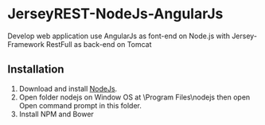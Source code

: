# JerseyREST-NodeJs-AngularJs
Develop web application use AngularJs as font-end on Node.js with Jersey-Framework RestFull as back-end on Tomcat


## Installation
1. Download and install [NodeJs](https://nodejs.org/en/).
2. Open folder nodejs on  Window OS at \Program Files\nodejs then open Open command prompt in this folder.
3. Install NPM and Bower
